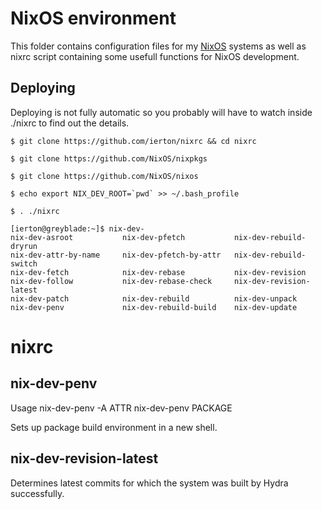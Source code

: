 NixOS environment
=================

This folder contains configuration files for my [NixOS](http://www.nixos.org) systems as well as 
nixrc script containing some usefull functions for NixOS development.

Deploying
---------

Deploying is not fully automatic so you probably will have to watch inside ./nixrc to find out
the details.

    $ git clone https://github.com/ierton/nixrc && cd nixrc

    $ git clone https://github.com/NixOS/nixpkgs

    $ git clone https://github.com/NixOS/nixos
    
    $ echo export NIX_DEV_ROOT=`pwd` >> ~/.bash_profile

    $ . ./nixrc
    
    [ierton@greyblade:~]$ nix-dev-
    nix-dev-asroot           nix-dev-pfetch           nix-dev-rebuild-dryrun
    nix-dev-attr-by-name     nix-dev-pfetch-by-attr   nix-dev-rebuild-switch
    nix-dev-fetch            nix-dev-rebase           nix-dev-revision
    nix-dev-follow           nix-dev-rebase-check     nix-dev-revision-latest
    nix-dev-patch            nix-dev-rebuild          nix-dev-unpack
    nix-dev-penv             nix-dev-rebuild-build    nix-dev-update

nixrc
=====

nix-dev-penv
------------
Usage
nix-dev-penv -A ATTR
nix-dev-penv PACKAGE

Sets up package build environment in a new shell.

nix-dev-revision-latest
-----------------------
Determines latest commits for which the system was built by Hydra successfully.
